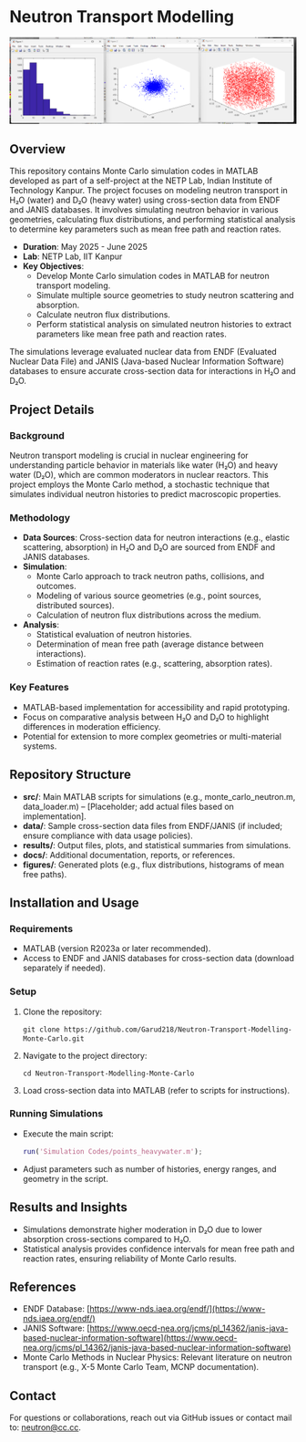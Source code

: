 # Neutron Transport Modelling

![Project Banner](Images/cylindersource_heavywater.png) <!-- Replace with actual image if available -->

## Overview
This repository contains Monte Carlo simulation codes in MATLAB developed as part of a self-project at the NETP Lab, Indian Institute of Technology Kanpur. The project focuses on modeling neutron transport in H₂O (water) and D₂O (heavy water) using cross-section data from ENDF and JANIS databases. It involves simulating neutron behavior in various geometries, calculating flux distributions, and performing statistical analysis to determine key parameters such as mean free path and reaction rates.

- **Duration**: May 2025 - June 2025
- **Lab**: NETP Lab, IIT Kanpur
- **Key Objectives**:
  - Develop Monte Carlo simulation codes in MATLAB for neutron transport modeling.
  - Simulate multiple source geometries to study neutron scattering and absorption.
  - Calculate neutron flux distributions.
  - Perform statistical analysis on simulated neutron histories to extract parameters like mean free path and reaction rates.

The simulations leverage evaluated nuclear data from ENDF (Evaluated Nuclear Data File) and JANIS (Java-based Nuclear Information Software) databases to ensure accurate cross-section data for interactions in H₂O and D₂O.

## Project Details
### Background
Neutron transport modeling is crucial in nuclear engineering for understanding particle behavior in materials like water (H₂O) and heavy water (D₂O), which are common moderators in nuclear reactors. This project employs the Monte Carlo method, a stochastic technique that simulates individual neutron histories to predict macroscopic properties.

### Methodology
- **Data Sources**: Cross-section data for neutron interactions (e.g., elastic scattering, absorption) in H₂O and D₂O are sourced from ENDF and JANIS databases.
- **Simulation**:
  - Monte Carlo approach to track neutron paths, collisions, and outcomes.
  - Modeling of various source geometries (e.g., point sources, distributed sources).
  - Calculation of neutron flux distributions across the medium.
- **Analysis**:
  - Statistical evaluation of neutron histories.
  - Determination of mean free path (average distance between interactions).
  - Estimation of reaction rates (e.g., scattering, absorption rates).

### Key Features
- MATLAB-based implementation for accessibility and rapid prototyping.
- Focus on comparative analysis between H₂O and D₂O to highlight differences in moderation efficiency.
- Potential for extension to more complex geometries or multi-material systems.

## Repository Structure
- **src/**: Main MATLAB scripts for simulations (e.g., monte_carlo_neutron.m, data_loader.m) – [Placeholder; add actual files based on implementation].
- **data/**: Sample cross-section data files from ENDF/JANIS (if included; ensure compliance with data usage policies).
- **results/**: Output files, plots, and statistical summaries from simulations.
- **docs/**: Additional documentation, reports, or references.
- **figures/**: Generated plots (e.g., flux distributions, histograms of mean free paths).

## Installation and Usage
### Requirements
- MATLAB (version R2023a or later recommended).
- Access to ENDF and JANIS databases for cross-section data (download separately if needed).

### Setup
1. Clone the repository:
   ```
   git clone https://github.com/Garud218/Neutron-Transport-Modelling-Monte-Carlo.git
   ```
2. Navigate to the project directory:
   ```
   cd Neutron-Transport-Modelling-Monte-Carlo
   ```
3. Load cross-section data into MATLAB (refer to scripts for instructions).

### Running Simulations
- Execute the main script:
  ```matlab
  run('Simulation Codes/points_heavywater.m');
  ```
- Adjust parameters such as number of histories, energy ranges, and geometry in the script.

## Results and Insights
- Simulations demonstrate higher moderation in D₂O due to lower absorption cross-sections compared to H₂O.
- Statistical analysis provides confidence intervals for mean free path and reaction rates, ensuring reliability of Monte Carlo results.

## References
- ENDF Database: [https://www-nds.iaea.org/endf/](https://www-nds.iaea.org/endf/)
- JANIS Software: [https://www.oecd-nea.org/jcms/pl_14362/janis-java-based-nuclear-information-software](https://www.oecd-nea.org/jcms/pl_14362/janis-java-based-nuclear-information-software)
- Monte Carlo Methods in Nuclear Physics: Relevant literature on neutron transport (e.g., X-5 Monte Carlo Team, MCNP documentation).

## Contact
For questions or collaborations, reach out via GitHub issues or contact mail to: [neutron@cc.cc](neutron@cc.cc).
